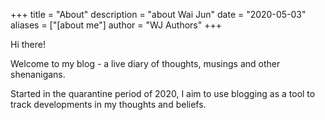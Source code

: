 +++
title = "About"
description = "about Wai Jun"
date = "2020-05-03"
aliases = ["[about me"]
author = "WJ Authors"
+++

Hi there!

Welcome to my blog - a live diary of thoughts, musings and other shenanigans.

Started in the quarantine period of 2020, I aim to use blogging as a tool to track developments in my thoughts and beliefs.